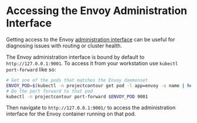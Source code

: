 # Accessing the Envoy Administration Interface

Getting access to the Envoy [administration interface][1] can be useful for diagnosing issues with routing or cluster health.

The Envoy administration interface is bound by default to `http://127.0.0.1:9001`.
To access it from your workstation use `kubectl port-forward` like so:

```sh
# Get one of the pods that matches the Envoy daemonset
ENVOY_POD=$(kubectl -n projectcontour get pod -l app=envoy -o name | head -1)
# Do the port forward to that pod
kubectl -n projectcontour port-forward $ENVOY_POD 9001
```

Then navigate to `http://127.0.0.1:9001/` to access the administration interface for the Envoy container running on that pod.

[1]: https://www.envoyproxy.io/docs/envoy/latest/operations/admin
